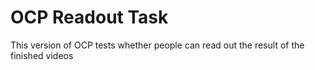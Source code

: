# OCP Readout Task

This version of OCP tests whether people can read out the result of the finished videos